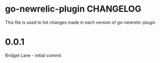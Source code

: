 go-newrelic-plugin CHANGELOG
==============================

This file is used to list changes made in each version of go-newrelic-plugin

# 0.0.1

Bridget Lane - initial commit
